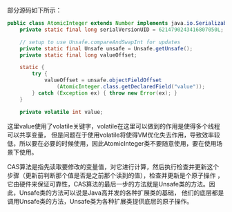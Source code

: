 部分源码如下所示：
```Java
public class AtomicInteger extends Number implements java.io.Serializable {
    private static final long serialVersionUID = 6214790243416807050L;

    // setup to use Unsafe.compareAndSwapInt for updates
    private static final Unsafe unsafe = Unsafe.getUnsafe();
    private static final long valueOffset;

    static {
        try {
            valueOffset = unsafe.objectFieldOffset
                (AtomicInteger.class.getDeclaredField("value"));
        } catch (Exception ex) { throw new Error(ex); }
    }

    private volatile int value;
```
这里value使用了volatile关键字，volatile在这里可以做到的作用是使得多个线程可以共享变量，
但是问题在于使用volatile将使得VM优化失去作用，导致效率较低，所以要在必要的时候使用，因此AtomicInteger类不要随意使用，要在使用场景下使用。  

CAS算法是指先读取要修改的变量值，对它进行计算，然后执行检查并更新这个步骤（更新前判断那个值是否是之前那个读到的值），检查并更新是个原子操作
，它由硬件来保证可靠性，CAS算法的最后一步的方法就是Unsafe类的方法。因此，Unsafe类的方法可以说是Java高并发的各种扩展类的基础，
他们的底层都是调用Unsafe类的方法，Unsafe类为各种扩展类提供底层的原子操作。
